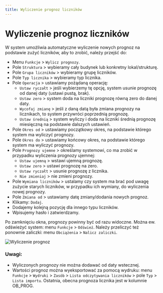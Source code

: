 ```yaml
---
title: Wyliczenie prognoz liczników
---
```

# Wyliczenie prognoz liczników

W system umożliwia automatyczne wyliczenie nowych prognoz na podstawie zużyć liczników, aby to zrobić, należy przejść do:

- Menu `Funkcje` > `Wylicz prognozy`.
- Pole `Struktura` > wybieramy cały budynek lub konkretny lokal/strukturę.
- Pole `Grupa liczników` > wybieramy grupę liczników.
- Pole `Typ licznika` > wybieramy typ licznika.
- Pole `Operacja` > ustawiamy pożądaną operację:
  - `Ustaw ryczałt` > jeśli wybierzemy tę opcję, system usunie prognozę od danej daty (ustawi pustą, brak).
  - `Ustaw zero` > system doda na liczniki prognozę równą zero do danej daty.
  - `Wycofaj zmianę` > jeśli z daną datą była zmiana prognozy na licznikach, to system przywróci poprzednią prognozę.
  - `Ustaw średnią` > system wyliczy i doda na liczniki średnią prognozę miesięczną na podstawie dalszych ustawień.
- Pole `Okres od` > ustawiamy początkowy okres, na podstawie którego system ma wyliczyć prognozy.
- Pole `Okres do` > ustawiamy końcowy okres, na podstawie którego system ma wyliczyć prognozy.
- Pole `Prognozy ujemne` > określamy systemowi, co ma zrobić w przypadku wyliczenia prognozy ujemnej:
  - `Ustaw ujemną` > wstawi ujemną prognozę.
  - `Ustaw zero` > ustawi prognozę na zero.
  - `Ustaw ryczałt` > usunie prognozę z licznika.
  - `Nie zmieniaj` > nie zmieni prognozy.
- Pole `Wymiana liczników` > ustalamy czy system ma brać pod uwagę zużycie starych liczników, w przypadku ich wymiany, do wyliczenia nowej prognozy.
- Pole `Zmiana od` > ustawiamy datę zmiany/dodania nowych prognoz.
- Klikamy: `Dodaj`.
- Dodajemy kolejną pozycję dla innego typu liczników.
- Wpisujemy hasło i zatwierdzamy.

Po zamknięciu okna, prognozy powinny być od razu widoczne. Można ew. odświeżyć system: menu `Funkcje` > `Odśwież`. Należy przeliczyć też ponownie zaliczki: menu `Obciążenia` > `Nalicz zaliczki`.

![Wyliczenie prognoz](wyliczenieprognoz.gif)

### Uwagi:

- Wyliczonych prognozy nie można dodawać od daty wstecznej.
- Wartości prognoz można wyeksportować za pomocą wydruku: menu `Funkcje` > `Wydruki` > `Zasób` > `Lista odczytywania liczników` > pole `Typ` > `Lista importu`. Ostatnia, obecna prognoza licznika jest w kolumnie OB_PROG.